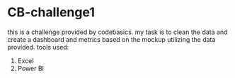 # CB-challenge1
this is a challenge provided by codebasics.
my task is to clean the data and create a dashboard and metrics based on the mockup utilizing the data provided.
tools used:
1. Excel
2. Power BI
